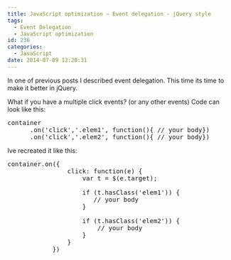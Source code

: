 ```yaml
---
title: JavaScript optimization – Event delegation - jQuery style
tags:
  - Event Delegation
  - JavaScript optimization
id: 236
categories:
  - JavaScript
date: 2014-07-09 12:20:31
---
```


In one of previous posts I described event delegation. This time its time to make it better in jQuery.

<!--more-->

What if you have a multiple click events? (or any other events) Code can look like this:

<pre class="lang:default decode:true " >container
      .on('click','.elem1', function(){ // your body})
      .on('click','.elem2', function(){ // your body})</pre> 

Ive recreated it like this: 
<pre class="lang:default decode:true " >container.on({
                click: function(e) {
                    var t = $(e.target);

                    if (t.hasClass('elem1')) {
                       // your body
                    }

                    if (t.hasClass('elem2')) {
                        // your body
                    }
                }
            })</pre> 